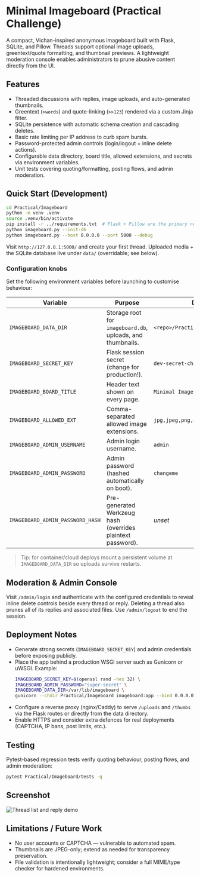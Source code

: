 # Minimal Imageboard (Practical Challenge)

A compact, Vichan-inspired anonymous imageboard built with Flask, SQLite, and Pillow. Threads support optional image uploads, greentext/quote formatting, and thumbnail previews. A lightweight moderation console enables administrators to prune abusive content directly from the UI.

## Features

- Threaded discussions with replies, image uploads, and auto-generated thumbnails.
- Greentext (`>words`) and quote-linking (`>>123`) rendered via a custom Jinja filter.
- SQLite persistence with automatic schema creation and cascading deletes.
- Basic rate limiting per IP address to curb spam bursts.
- Password-protected admin controls (login/logout + inline delete actions).
- Configurable data directory, board title, allowed extensions, and secrets via environment variables.
- Unit tests covering quoting/formatting, posting flows, and admin moderation.

## Quick Start (Development)

```bash
cd Practical/Imageboard
python -m venv .venv
source .venv/bin/activate
pip install -r ../requirements.txt  # Flask + Pillow are the primary needs
python imageboard.py --init-db
python imageboard.py --host 0.0.0.0 --port 5000 --debug
```

Visit `http://127.0.0.1:5000/` and create your first thread. Uploaded media + the SQLite database live under `data/` (overridable; see below).

### Configuration knobs

Set the following environment variables before launching to customise behaviour:

| Variable | Purpose | Default |
|----------|---------|---------|
| `IMAGEBOARD_DATA_DIR` | Storage root for `imageboard.db`, uploads, and thumbnails. | `<repo>/Practical/Imageboard/data` |
| `IMAGEBOARD_SECRET_KEY` | Flask session secret (change for production!). | `dev-secret-change-me` |
| `IMAGEBOARD_BOARD_TITLE` | Header text shown on every page. | `Minimal Imageboard` |
| `IMAGEBOARD_ALLOWED_EXT` | Comma-separated allowed image extensions. | `jpg,jpeg,png,gif,webp` |
| `IMAGEBOARD_ADMIN_USERNAME` | Admin login username. | `admin` |
| `IMAGEBOARD_ADMIN_PASSWORD` | Admin password (hashed automatically on boot). | `changeme` |
| `IMAGEBOARD_ADMIN_PASSWORD_HASH` | Pre-generated Werkzeug hash (overrides plaintext password). | _unset_ |

> Tip: for container/cloud deploys mount a persistent volume at `IMAGEBOARD_DATA_DIR` so uploads survive restarts.

## Moderation & Admin Console

Visit `/admin/login` and authenticate with the configured credentials to reveal inline delete controls beside every thread or reply. Deleting a thread also prunes all of its replies and associated files. Use `/admin/logout` to end the session.

## Deployment Notes

- Generate strong secrets (`IMAGEBOARD_SECRET_KEY`) and admin credentials before exposing publicly.
- Place the app behind a production WSGI server such as Gunicorn or uWSGI. Example:
  ```bash
  IMAGEBOARD_SECRET_KEY=$(openssl rand -hex 32) \
  IMAGEBOARD_ADMIN_PASSWORD="super-secret" \
  IMAGEBOARD_DATA_DIR=/var/lib/imageboard \
  gunicorn --chdir Practical/Imageboard imageboard:app --bind 0.0.0.0:8000
  ```
- Configure a reverse proxy (nginx/Caddy) to serve `/uploads` and `/thumbs` via the Flask routes or directly from the data directory.
- Enable HTTPS and consider extra defences for real deployments (CAPTCHA, IP bans, post limits, etc.).

## Testing

Pytest-based regression tests verify quoting behaviour, posting flows, and admin moderation:

```bash
pytest Practical/Imageboard/tests -q
```

## Screenshot

![Thread list and reply demo](docs/demo.png)

## Limitations / Future Work

- No user accounts or CAPTCHA — vulnerable to automated spam.
- Thumbnails are JPEG-only; extend as needed for transparency preservation.
- File validation is intentionally lightweight; consider a full MIME/type checker for hardened environments.
